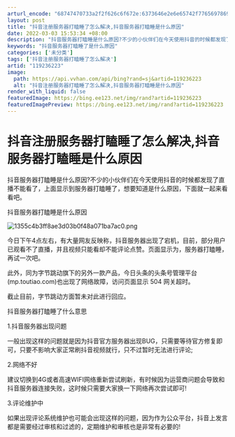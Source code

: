 ```yaml
---
arturl_encode: "68747470733a2f2f626c6f672e:6373646e2e6e65742f77656978696e5f34323536363435312f:61727469636c652f64657461696c732f313139323336323233"
layout: post
title: "抖音注册服务器打瞌睡了怎么解决,抖音服务器打瞌睡是什么原因"
date: 2022-03-03 15:53:34 +08:00
description: "抖音服务器打瞌睡是什么原因?不少的小伙伴们在今天使用抖音的时候都发现了直播不能看了，上面显示到服务器"
keywords: "抖音服务器打瞌睡了是什么原因"
categories: ['未分类']
tags: ['抖音注册服务器打瞌睡了怎么解决']
artid: "119236223"
image:
  path: https://api.vvhan.com/api/bing?rand=sj&artid=119236223
  alt: "抖音注册服务器打瞌睡了怎么解决,抖音服务器打瞌睡是什么原因"
render_with_liquid: false
featuredImage: https://bing.ee123.net/img/rand?artid=119236223
featuredImagePreview: https://bing.ee123.net/img/rand?artid=119236223
---
```


# 抖音注册服务器打瞌睡了怎么解决,抖音服务器打瞌睡是什么原因

抖音服务器打瞌睡是什么原因?不少的小伙伴们在今天使用抖音的时候都发现了直播不能看了，上面显示到服务器打瞌睡了，想要知道是什么原因，下面就一起来看看吧。

抖音服务器打瞌睡是什么原因

![1355c4b3ff8ae3d03b0f48a071ba7ac0.png](https://i-blog.csdnimg.cn/blog_migrate/cbe7adce2e7a7f4d3d8ee4f41828afd8.png)

今日下午4点左右，有大量网友反映称，抖音服务器出现了宕机，目前，部分用户已观看不了直播，并且视频只能看却不能评论点赞。页面显示为，服务器打瞌睡，再试一次吧。

此外，同为字节跳动旗下的另外一款产品，今日头条的头条号管理平台(mp.toutiao.com)也出现了网络故障，访问页面显示 504 网关超时。

截止目前，字节跳动方面暂未对此进行回应。

抖音服务器打瞌睡了什么意思

1.抖音服务器出现问题

一般出现这样的问题就是因为抖音官方服务器出现BUG，只需要等待官方修复即可，只要不影响大家正常刷抖音视频就行，只不过暂时无法进行评论;

2.网络不好

建议切换到4G或者高速WIFI网络重新尝试刷新，有时候因为运营商问题会导致和抖音服务器连接失败，这时候只需要大家换一下网络再次尝试即可!

3.评论维护中

如果出现评论系统维护也可能会出现这样的问题，因为作为公众平台，抖音上发言都是需要经过审核和过滤的，定期维护和审核也是非常有必要的!